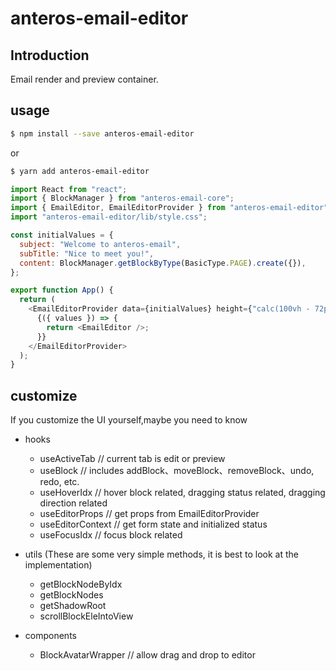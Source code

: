 # anteros-email-editor

## Introduction

Email render and preview container.

## usage

```sh
$ npm install --save anteros-email-editor
```

or

```sh
$ yarn add anteros-email-editor
```

```js
import React from "react";
import { BlockManager } from "anteros-email-core";
import { EmailEditor, EmailEditorProvider } from "anteros-email-editor";
import "anteros-email-editor/lib/style.css";

const initialValues = {
  subject: "Welcome to anteros-email",
  subTitle: "Nice to meet you!",
  content: BlockManager.getBlockByType(BasicType.PAGE).create({}),
};

export function App() {
  return (
    <EmailEditorProvider data={initialValues} height={"calc(100vh - 72px)"}>
      {({ values }) => {
        return <EmailEditor />;
      }}
    </EmailEditorProvider>
  );
}
```

## customize

If you customize the UI yourself,maybe you need to know

- hooks

  - useActiveTab // current tab is edit or preview
  - useBlock // includes addBlock、moveBlock、removeBlock、undo, redo, etc.
  - useHoverIdx // hover block related, dragging status related, dragging direction related
  - useEditorProps // get props from EmailEditorProvider
  - useEditorContext // get form state and initialized status
  - useFocusIdx // focus block related

- utils (These are some very simple methods, it is best to look at the implementation)

  - getBlockNodeByIdx
  - getBlockNodes
  - getShadowRoot
  - scrollBlockEleIntoView

- components
  - BlockAvatarWrapper // allow drag and drop to editor
